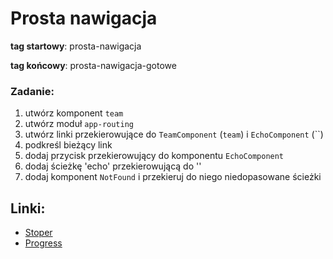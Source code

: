# Prosta nawigacja

**tag startowy**: prosta-nawigacja

**tag końcowy**: prosta-nawigacja-gotowe

### Zadanie:
1. utwórz komponent `team`
1. utwórz moduł `app-routing`
1. utwórz linki przekierowujące do `TeamComponent` (`team`) i `EchoComponent` (``)
1. podkreśl bieżący link
1. dodaj przycisk przekierowujący do komponentu `EchoComponent`
1. dodaj ścieżkę 'echo' przekierowującą do ''
1. dodaj komponent `NotFound` i przekieruj do niego niedopasowane ścieżki

## Linki:
- [Stoper](https://vclock.com/stopwatch/#)
- [Progress](https://docs.google.com/spreadsheets/d/1nRTxDM1nSRz4mBU_tiln9GKsfncoPwonR0h6qGYxb_Q/edit#gid=285080725)
